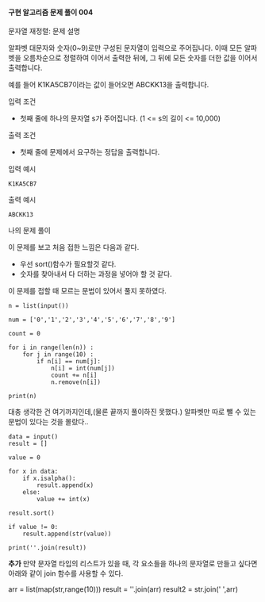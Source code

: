 #### 구현 알고리즘 문제 풀이 004

문자열 재정렬: 문제 설명

알파벳 대문자와 숫자(0~9)로만 구성된 문자열이 입력으로 주어집니다.
이때 모든 알파벳을 오름차순으로 정렬하여 이어서 출력한 뒤에, 그 뒤에 모든 숫자를 더한 값을 이어서 출력합니다.

예를 들어 K1KA5CB7이라는 값이 들어오면 ABCKK13을 출력합니다.

입력 조건
- 첫째 줄에 하나의 문자열 s가 주어집니다. (1 <= s의 길이 <= 10,000)

출력 조건
- 첫째 줄에 문제에서 요구하는 정답을 출력합니다.

입력 예시
```
K1KA5CB7
```
출력 예시
```
ABCKK13
```

나의 문제 풀이

이 문제를 보고 처음 접한 느낌은 다음과 같다.

 - 우선 sort()함수가 필요할것 같다.
 - 숫자를 찾아내서 다 더하는 과정을 넣어야 할 것 같다.

이 문제를 접할 때 모르는 문법이 있어서 풀지 못하였다.
```
n = list(input())

num = ['0','1','2','3','4','5','6','7','8','9']

count = 0

for i in range(len(n)) :
    for j in range(10) :
        if n[i] == num[j]:
            n[i] = int(num[j])
            count += n[i]
            n.remove(n[i])

print(n)
```
대충 생각한 건 여기까지인데,(물론 끝까지 풀이하진 못했다.)
알파벳만 따로 뺄 수 있는 문법이 있다는 것을 몰랐다..

```
data = input()
result = []

value = 0

for x in data:
    if x.isalpha():
        result.append(x)
    else:
        value += int(x)
        
result.sort()

if value != 0:
    result.append(str(value))
    
print(''.join(result))
```
**추가**
만약 문자열 타입의 리스트가 있을 때, 각 요소들을 하나의 문자열로 만들고 싶다면
아래와 같이 join 함수를 사용할 수 있다.

arr = list(map(str,range(10)))
result = ''.join(arr)
result2 = str.join(' ',arr)

